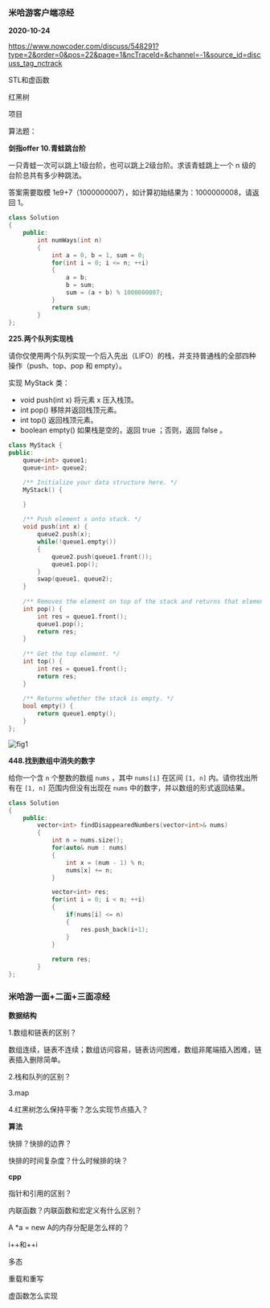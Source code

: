 ### 米哈游客户端凉经

**2020-10-24**

https://www.nowcoder.com/discuss/548291?type=2&order=0&pos=22&page=1&ncTraceId=&channel=-1&source_id=discuss_tag_nctrack

STL和虚函数

红黑树

项目



算法题：

**剑指offer 10.青蛙跳台阶**

一只青蛙一次可以跳上1级台阶，也可以跳上2级台阶。求该青蛙跳上一个 n 级的台阶总共有多少种跳法。

答案需要取模 1e9+7（1000000007），如计算初始结果为：1000000008，请返回 1。

```c++
class Solution 
{
    public:
        int numWays(int n) 
        {
            int a = 0, b = 1, sum = 0;
            for(int i = 0; i <= n; ++i)
            {
                a = b;
                b = sum;
                sum = (a + b) % 1000000007;
            }
            return sum;
        }
};
```



**225.两个队列实现栈**

请你仅使用两个队列实现一个后入先出（LIFO）的栈，并支持普通栈的全部四种操作（push、top、pop 和 empty）。

实现 MyStack 类：

- void push(int x) 将元素 x 压入栈顶。
- int pop() 移除并返回栈顶元素。
- int top() 返回栈顶元素。
- boolean empty() 如果栈是空的，返回 true ；否则，返回 false 。

```c++
class MyStack {
public:
    queue<int> queue1;
    queue<int> queue2;

    /** Initialize your data structure here. */
    MyStack() {

    }
    
    /** Push element x onto stack. */
    void push(int x) {
        queue2.push(x);
        while(!queue1.empty())
        {
            queue2.push(queue1.front());
            queue1.pop();
        }
        swap(queue1, queue2);
    }
    
    /** Removes the element on top of the stack and returns that element. */
    int pop() {
        int res = queue1.front();
        queue1.pop();
        return res;
    }
    
    /** Get the top element. */
    int top() {
        int res = queue1.front();
        return res;
    }
    
    /** Returns whether the stack is empty. */
    bool empty() {
        return queue1.empty();
    }
};
```

![fig1](https://assets.leetcode-cn.com/solution-static/225/225_fig1.gif)



**448.找到数组中消失的数字**

给你一个含 `n` 个整数的数组 `nums` ，其中 `nums[i]` 在区间 `[1, n]` 内。请你找出所有在 `[1, n]` 范围内但没有出现在 `nums` 中的数字，并以数组的形式返回结果。

```c++
class Solution 
{
    public:
        vector<int> findDisappearedNumbers(vector<int>& nums) 
        {
            int n = nums.size();
            for(auto& num : nums)
            {
                int x = (num - 1) % n;
                nums[x] += n;
            }

            vector<int> res;
            for(int i = 0; i < n; ++i)
            {
                if(nums[i] <= n)
                {
                    res.push_back(i+1);
                }
            }
            
            return res;
        }
};
```



### 米哈游一面+二面+三面凉经

**数据结构**

1.数组和链表的区别？

数组连续，链表不连续；数组访问容易，链表访问困难，数组非尾端插入困难，链表插入删除简单。

2.栈和队列的区别？

3.map

4.红黑树怎么保持平衡？怎么实现节点插入？



**算法**

快排？快排的边界？

快排的时间复杂度？什么时候排的块？



**cpp**

指针和引用的区别？

内联函数？内联函数和宏定义有什么区别？

A *a = new A的内存分配是怎么样的？

i++和++i

多态

重载和重写

虚函数怎么实现


